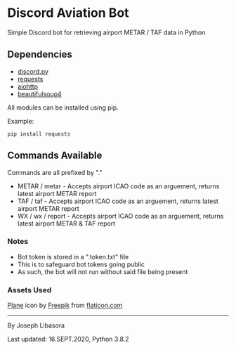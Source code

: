 # Discord Aviation Bot

Simple Discord bot for retrieving airport METAR / TAF data in Python

## Dependencies
- [discord.py](https://pypi.org/project/discord.py/)
- [requests](https://pypi.org/project/requests/)
- [aiohttp](https://pypi.org/project/aiohttp/)
- [beautifulsoup4](https://pypi.org/project/beautifulsoup4/)

All modules can be installed using pip. 

Example:
```
pip install requests
```

## Commands Available
Commands are all prefixed by "."
- METAR / metar - Accepts airport ICAO code as an arguement, returns latest airport METAR report
- TAF / taf - Accepts airport ICAO code as an arguement, returns latest airport METAR report
- WX / wx / report - Accepts airport ICAO code as an arguement, returns latest airport METAR & TAF report

### Notes
- Bot token is stored in a ".token.txt" file
- This is to safeguard bot tokens going public
- As such, the bot will not run without said file being present

### Assets Used

[Plane](https://www.flaticon.com/free-icon/plane_129500) icon by [Freepik](https://www.flaticon.com/authors/freepik) from [flaticon.com](https://www.flaticon.com/)

---
By Joseph Libasora

Last updated: 16.SEPT.2020, Python 3.8.2
